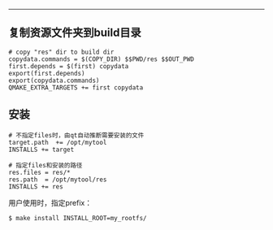 ---





## 复制资源文件夹到build目录



```
# copy "res" dir to build dir
copydata.commands = $(COPY_DIR) $$PWD/res $$OUT_PWD
first.depends = $(first) copydata
export(first.depends)
export(copydata.commands)
QMAKE_EXTRA_TARGETS += first copydata
```





## 安装



```
# 不指定files时，由qt自动推断需要安装的文件
target.path  += /opt/mytool
INSTALLS += target

# 指定files和安装的路径
res.files = res/*
res.path  = /opt/mytool/res
INSTALLS += res
```



用户使用时，指定prefix：

```
$ make install INSTALL_ROOT=my_rootfs/
```

